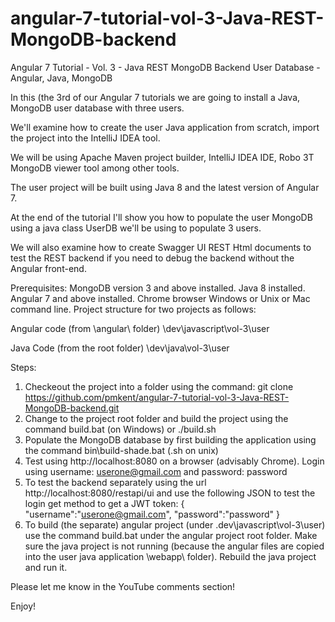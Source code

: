 # angular-7-tutorial-vol-3-Java-REST-MongoDB-backend
Angular 7 Tutorial - Vol. 3 - Java REST MongoDB Backend User Database - Angular, Java, MongoDB

In this (the 3rd of our Angular 7 tutorials we are going to install a Java, MongoDB user database with three users.

We'll examine how to create the user Java application from scratch, import the project into the IntelliJ IDEA tool.

We will be using Apache Maven project builder, IntelliJ IDEA IDE, Robo 3T MongoDB viewer tool among other tools.

The user project will be built using Java 8 and the latest version of Angular 7.

At the end of the tutorial I'll show you how to populate the user MongoDB using a java class UserDB we'll be using to populate 3 users.

We will also examine how to create Swagger UI REST Html documents to test the REST backend if you need to debug the backend without the Angular front-end.

Prerequisites:
MongoDB version 3 and above installed.
Java 8 installed.
Angular 7 and above installed.
Chrome browser
Windows or Unix or Mac command line.
Project structure for two projects as follows:

Angular code (from \angular\ folder)
\dev\javascript\vol-3\user

Java Code (from the root folder)
\dev\java\vol-3\user

Steps:
1. Checkeout the project into a folder using the command: git clone https://github.com/pmkent/angular-7-tutorial-vol-3-Java-REST-MongoDB-backend.git
2. Change to the project root folder and build the project using the command build.bat (on Windows) or ./build.sh
3. Populate the MongoDB database by first building the application using the command bin\build-shade.bat (.sh on unix)
4. Test using http://localhost:8080 on a browser (advisably Chrome). Login using username: userone@gmail.com and password: password
5. To test the backend separately using the url http://localhost:8080/restapi/ui and use the following JSON to test the login get method to get a JWT token:
{
  "username":"userone@gmail.com",
  "password":"password"
}
6. To build (the separate) angular project (under .dev\javascript\vol-3\user) use the command build.bat under the angular project root folder. Make sure the java project is not running (because the angular files are copied into the user java application \webapp\ folder). Rebuild the java project and run it.

Please let me know in the YouTube comments section!

Enjoy!
